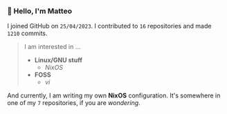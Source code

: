 ### 👋 Hello, I'm Matteo

I joined GitHub on `25/04/2023`.
I contributed to `16` repositories and made `1210` commits.

> I am interested in ...
> 
> - **Linux/GNU stuff**
>     - *NixOS*
> - **FOSS**
>   - *vi*

And currently, I am writing my own **NixOS** configuration. It's somewhere in one of my `7` repositories, if you are *wondering*.
